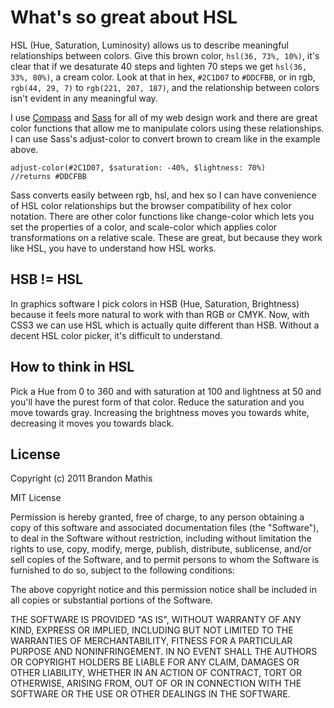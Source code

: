 # What's so great about HSL

HSL (Hue, Saturation, Luminosity) allows us to describe meaningful relationships between colors. Give this brown color, `hsl(36, 73%, 10%)`, it's clear that if we desaturate 40 steps and lighten 70 steps we get `hsl(36, 33%, 80%)`, a cream color. Look at that in hex, `#2C1D07` to `#DDCFBB`, or in rgb, `rgb(44, 29, 7)` to `rgb(221, 207, 187)`, and the relationship between colors isn't evident in any meaningful way.

I use [Compass](http://beta.compass-style.org/) and [Sass](http://sass-lang.com/) for all of my web design work and there are great color functions that allow me to manipulate colors using these relationships. I can use Sass's adjust-color to convert brown to cream like in the example above.

    adjust-color(#2C1D07, $saturation: -40%, $lightness: 70%)
    //returns #DDCFBB

Sass converts easily between rgb, hsl, and hex so I can have convenience of HSL color relationships but the browser compatibility of hex color notation. There are other color functions like change-color which lets you set the properties of a color, and scale-color which applies color transformations on a relative scale. These are great, but because they work like HSL, you have to understand how HSL works.

## HSB != HSL

In graphics software I pick colors in HSB (Hue, Saturation, Brightness) because it feels more natural to work with than RGB or CMYK. Now, with CSS3 we can use HSL which is actually quite different than HSB. Without a decent HSL color picker, it's difficult to understand.

## How to think in HSL

Pick a Hue from 0 to 360 and with saturation at 100 and lightness at 50 and you'll have the purest form of that color. Reduce the saturation and you move towards gray. Increasing the brightness moves you towards white, decreasing it moves you towards black.

## License

Copyright (c) 2011 Brandon Mathis

MIT License

Permission is hereby granted, free of charge, to any person obtaining
a copy of this software and associated documentation files (the
"Software"), to deal in the Software without restriction, including
without limitation the rights to use, copy, modify, merge, publish,
distribute, sublicense, and/or sell copies of the Software, and to
permit persons to whom the Software is furnished to do so, subject to
the following conditions:

The above copyright notice and this permission notice shall be
included in all copies or substantial portions of the Software.

THE SOFTWARE IS PROVIDED "AS IS", WITHOUT WARRANTY OF ANY KIND,
EXPRESS OR IMPLIED, INCLUDING BUT NOT LIMITED TO THE WARRANTIES OF
MERCHANTABILITY, FITNESS FOR A PARTICULAR PURPOSE AND
NONINFRINGEMENT. IN NO EVENT SHALL THE AUTHORS OR COPYRIGHT HOLDERS BE
LIABLE FOR ANY CLAIM, DAMAGES OR OTHER LIABILITY, WHETHER IN AN ACTION
OF CONTRACT, TORT OR OTHERWISE, ARISING FROM, OUT OF OR IN CONNECTION
WITH THE SOFTWARE OR THE USE OR OTHER DEALINGS IN THE SOFTWARE.
